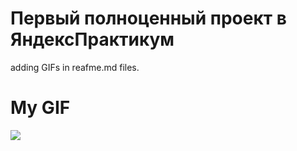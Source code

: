 # Первый полноценный проект в ЯндексПрактикум
adding GIFs in reafme.md files.

# My GIF
![](https://github.com/AVEINDOMINUSNOX/how-to-learn/blob/5dbb0b525553b4af1992d71a2468a39297e8b585/gif%20for%20readme.gif)
